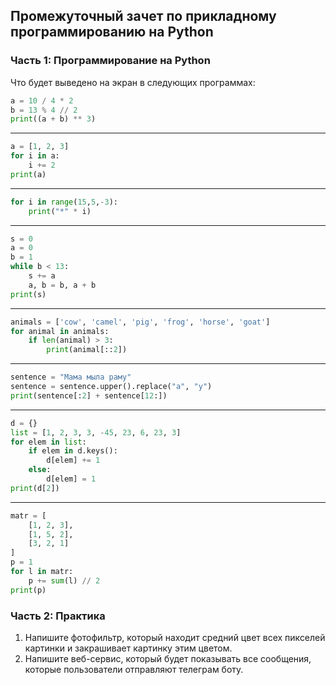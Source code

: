 ## Промежуточный зачет по прикладному программированию на Python

### Часть 1: Программирование на Python

Что будет выведено на экран в следующих программах:

```python
a = 10 / 4 * 2
b = 13 % 4 // 2
print((a + b) ** 3)
```
---
```python
a = [1, 2, 3]
for i in a:
    i += 2
print(a)

```
---
```python
for i in range(15,5,-3):
    print("*" * i)
```
---
```python
s = 0
a = 0
b = 1
while b < 13:
    s += a
    a, b = b, a + b
print(s)
```
---
```python
animals = ['cow', 'camel', 'pig', 'frog', 'horse', 'goat']
for animal in animals:
    if len(animal) > 3:
        print(animal[::2])
```
---
```python
sentence = "Мама мыла раму"
sentence = sentence.upper().replace("а", "у")
print(sentence[:2] + sentence[12:])
```
---
```python
d = {}
list = [1, 2, 3, 3, -45, 23, 6, 23, 3]
for elem in list:
    if elem in d.keys():
        d[elem] += 1
    else:
        d[elem] = 1
print(d[2])
```
---
```python
matr = [
    [1, 2, 3],
    [1, 5, 2],
    [3, 2, 1]
]
p = 1
for l in matr:
    p += sum(l) // 2
print(p)
```

### Часть 2: Практика

1. Напишите фотофильтр, который находит средний цвет всех пикселей картинки и закрашивает картинку этим цветом.
2. Напишите веб-сервис, который будет показывать все сообщения, которые пользователи отправляют телеграм боту.

